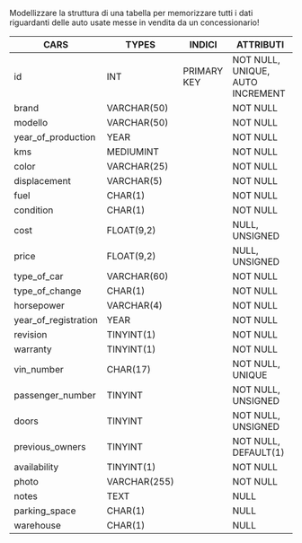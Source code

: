 Modellizzare la struttura di una tabella per memorizzare tutti i dati riguardanti delle auto usate messe in vendita da un concessionario!

| CARS                 | TYPES        | INDICI      | ATTRIBUTI                        |
| -------------------- | ------------ | ----------- | -------------------------------- |
| id                   | INT          | PRIMARY KEY | NOT NULL, UNIQUE, AUTO INCREMENT |
| brand                | VARCHAR(50)  |             | NOT NULL                         |
| modello              | VARCHAR(50)  |             | NOT NULL                         |
| year_of_production   | YEAR         |             | NOT NULL                         |
| kms                  | MEDIUMINT    |             | NOT NULL                         |
| color                | VARCHAR(25)  |             | NOT NULL                         |
| displacement         | VARCHAR(5)   |             | NOT NULL                         |
| fuel                 | CHAR(1)      |             | NOT NULL                         |
| condition            | CHAR(1)      |             | NOT NULL                         |
| cost                 | FLOAT(9,2)   |             | NULL, UNSIGNED                   |
| price                | FLOAT(9,2)   |             | NULL, UNSIGNED                   |
| type_of_car          | VARCHAR(60)  |             | NOT NULL                         |
| type_of_change       | CHAR(1)      |             | NOT NULL                         |
| horsepower           | VARCHAR(4)   |             | NOT NULL                         |
| year_of_registration | YEAR         |             | NOT NULL                         |
| revision             | TINYINT(1)   |             | NOT NULL                         |
| warranty             | TINYINT(1)   |             | NOT NULL                         |
| vin_number           | CHAR(17)     |             | NOT NULL, UNIQUE                 |
| passenger_number     | TINYINT      |             | NOT NULL, UNSIGNED               |
| doors                | TINYINT      |             | NOT NULL, UNSIGNED               |
| previous_owners      | TINYINT      |             | NOT NULL, DEFAULT(1)             |
| availability         | TINYINT(1)   |             | NOT NULL                         |
| photo                | VARCHAR(255) |             | NOT NULL                         |
| notes                | TEXT         |             | NULL                             |
| parking_space        | CHAR(1)      |             | NULL                             |
| warehouse            | CHAR(1)      |             | NULL                             |
